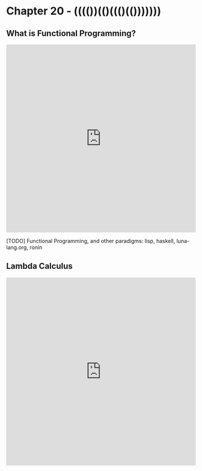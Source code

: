 # Chapter 20 - (((())(()((()(()))))))

## What is Functional Programming?

<iframe width="100%" height="500" src="https://www.youtube.com/embed/0if71HOyVjY" title="YouTube video player" frameborder="0" allow="accelerometer; autoplay; clipboard-write; encrypted-media; gyroscope; picture-in-picture" allowfullscreen></iframe>

[TODO] Functional Programming, and other paradigms: lisp, haskell, luna-lang.org, ronin

## Lambda Calculus

<iframe width="100%" height="500" src="https://www.youtube.com/embed/eis11j_iGMs?list=WL" title="YouTube video player" frameborder="0" allow="accelerometer; autoplay; clipboard-write; encrypted-media; gyroscope; picture-in-picture" allowfullscreen></iframe>

